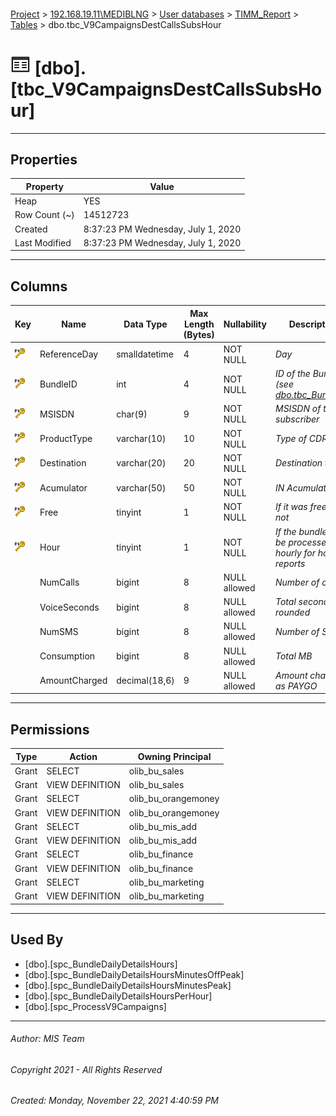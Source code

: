 #### 

[Project](../../../../index.md) > [192.168.19.11\\MEDIBLNG](../../../index.md) > [User databases](../../index.md) > [TIMM_Report](../index.md) > [Tables](Tables.md) > dbo.tbc_V9CampaignsDestCallsSubsHour

# ![Tables](../../../../Images/Table32.png) [dbo].[tbc_V9CampaignsDestCallsSubsHour]

---

## <a name="#properties"></a>Properties

| Property | Value |
|---|---|
| Heap | YES |
| Row Count (~) | 14512723 |
| Created | 8:37:23 PM Wednesday, July 1, 2020 |
| Last Modified | 8:37:23 PM Wednesday, July 1, 2020 |


---

## <a name="#columns"></a>Columns

| Key | Name | Data Type | Max Length (Bytes) | Nullability | Description |
|---|---|---|---|---|---|
| [![Primary Key PK_tbc_V9CampaignsCallsSubsHour: ReferenceDay\BundleID\MSISDN\ProductType\Destination\Acumulator\Free\Hour](../../../../Images/pk.png)](#indexes) | ReferenceDay | smalldatetime | 4 | NOT NULL | _Day_ |
| [![Primary Key PK_tbc_V9CampaignsCallsSubsHour: ReferenceDay\BundleID\MSISDN\ProductType\Destination\Acumulator\Free\Hour](../../../../Images/pk.png)](#indexes) | BundleID | int | 4 | NOT NULL | _ID of the Bundle (see [dbo.tbc_BundleID](tbc_BundleID.md))_ |
| [![Primary Key PK_tbc_V9CampaignsCallsSubsHour: ReferenceDay\BundleID\MSISDN\ProductType\Destination\Acumulator\Free\Hour](../../../../Images/pk.png)](#indexes) | MSISDN | char(9) | 9 | NOT NULL | _MSISDN of the subscriber_ |
| [![Primary Key PK_tbc_V9CampaignsCallsSubsHour: ReferenceDay\BundleID\MSISDN\ProductType\Destination\Acumulator\Free\Hour](../../../../Images/pk.png)](#indexes) | ProductType | varchar(10) | 10 | NOT NULL | _Type of CDR_ |
| [![Primary Key PK_tbc_V9CampaignsCallsSubsHour: ReferenceDay\BundleID\MSISDN\ProductType\Destination\Acumulator\Free\Hour](../../../../Images/pk.png)](#indexes) | Destination | varchar(20) | 20 | NOT NULL | _Destination type_ |
| [![Primary Key PK_tbc_V9CampaignsCallsSubsHour: ReferenceDay\BundleID\MSISDN\ProductType\Destination\Acumulator\Free\Hour](../../../../Images/pk.png)](#indexes) | Acumulator | varchar(50) | 50 | NOT NULL | _IN Acumulator_ |
| [![Primary Key PK_tbc_V9CampaignsCallsSubsHour: ReferenceDay\BundleID\MSISDN\ProductType\Destination\Acumulator\Free\Hour](../../../../Images/pk.png)](#indexes) | Free | tinyint | 1 | NOT NULL | _If it was free or not_ |
| [![Primary Key PK_tbc_V9CampaignsCallsSubsHour: ReferenceDay\BundleID\MSISDN\ProductType\Destination\Acumulator\Free\Hour](../../../../Images/pk.png)](#indexes) | Hour | tinyint | 1 | NOT NULL | _If the bundle will be processed hourly for hourly reports_ |
|  | NumCalls | bigint | 8 | NULL allowed | _Number of calls_ |
|  | VoiceSeconds | bigint | 8 | NULL allowed | _Total seconds rounded_ |
|  | NumSMS | bigint | 8 | NULL allowed | _Number of SMS_ |
|  | Consumption | bigint | 8 | NULL allowed | _Total MB_ |
|  | AmountCharged | decimal(18,6) | 9 | NULL allowed | _Amount charged as PAYGO_ |


---

## <a name="#permissions"></a>Permissions

| Type | Action | Owning Principal |
|---|---|---|
| Grant | SELECT | olib_bu_sales |
| Grant | VIEW DEFINITION | olib_bu_sales |
| Grant | SELECT | olib_bu_orangemoney |
| Grant | VIEW DEFINITION | olib_bu_orangemoney |
| Grant | SELECT | olib_bu_mis_add |
| Grant | VIEW DEFINITION | olib_bu_mis_add |
| Grant | SELECT | olib_bu_finance |
| Grant | VIEW DEFINITION | olib_bu_finance |
| Grant | SELECT | olib_bu_marketing |
| Grant | VIEW DEFINITION | olib_bu_marketing |


---

## <a name="#usedby"></a>Used By

* [dbo].[spc_BundleDailyDetailsHours]
* [dbo].[spc_BundleDailyDetailsHoursMinutesOffPeak]
* [dbo].[spc_BundleDailyDetailsHoursMinutesPeak]
* [dbo].[spc_BundleDailyDetailsHoursPerHour]
* [dbo].[spc_ProcessV9Campaigns]


---

###### Author:  MIS Team

###### Copyright 2021 - All Rights Reserved

###### Created: Monday, November 22, 2021 4:40:59 PM

